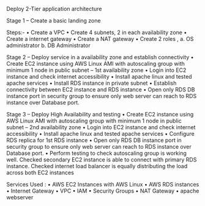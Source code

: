 Deploy 2-Tier application architecture

Stage 1 – Create a basic landing zone

Steps:- 
•	Create a VPC
•	Create  4 subnets, 2 in each availability zone
•	Create a internet gateway
•	Create a NAT gateway
•	Create 2 roles , a. OS administrator b. DB Administrator

Stage 2 – Deploy service in a availability zone and establish connectivity
•	Create EC2 instance using AWS Linux AMI with autoscaling group with minimum 1 node in public subnet – 1st availability zone
•	Login into EC2 instance and check internet accessibility
•	Install apache linux and tested apache services
•	Install RDS instance in private subnet
•	Establish connectivity between EC2 instance and RDS instance
•	Open only RDS DB instance port in security group to ensure only web server can reach to RDS instance over Database port.

Stage 3 – Deploy High Availability and testing
•	Create EC2 instance using AWS Linux AMI with autoscaling group with minimum 1 node in public subnet – 2nd availability zone
•	Login into EC2 instance and check internet accessibility
•	Install apache linux and tested apache services
•	Configure RDS replica for 1st RDS instance
•	Open only RDS DB instance port in security group to ensure only web server can reach to RDS instance over Database port.
•	Perform testing to check autoscaling group is working well. Checked secondary EC2 instance is able to connect with primary RDS instance. Checked internet load balancer is equally distributing the load across both EC2 instances

Services Used :
•	AWS EC2 Instances with AWS Linux
•	AWS RDS instances
•	Internet Gateway
•	VPC
•	IAM
•	Security Groups
•	NAT Gateway 
•	apache webserver
